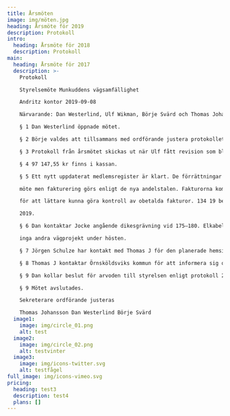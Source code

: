 ```yaml
---
title: Årsmöten
image: img/möten.jpg
heading: Årsmöte för 2019
description: Protokoll
intro:
  heading: Årsmöte för 2018
  description: Protokoll
main:
  heading: Årsmöte för 2017
  description: >-
    Protokoll

    Styrelsemöte Munkuddens vägsamfällighet

    Andritz kontor 2019-09-08

    Närvarande: Dan Westerlind, Ulf Wikman, Börje Svärd och Thomas Johansson

    § 1 Dan Westerlind öppnade mötet.

    § 2 Börje valdes att tillsammans med ordförande justera protokollet.

    § 3 Protokoll från årsmötet skickas ut när Ulf fått revision som blir klar 2019-09-10.

    § 4 97 147,55 kr finns i kassan.

    § 5 Ett nytt uppdaterat medlemsregister är klart. De förrättningar som behöver göras tas vid nästa

    möte men fakturering görs enligt de nya andelstalen. Fakturorna kommer att få ett annat utseende

    för att lättare kunna göra kontroll av obetalda fakturor. 134 19 betyder Storsandsvägen 134 för år

    2019.

    § 6 Dan kontaktar Jocke angående dikesgrävning vid 175–180. Elkabel läggs i berörd trumma i övrigt

    inga andra vägprojekt under hösten.

    § 7 Jörgen Schulze har kontakt med Thomas J för den planerade hemsidan.

    § 8 Thomas J kontaktar Örnsköldsviks kommun för att informera sig om planerna för Va i Gullvik.

    § 9 Dan kollar beslut för arvoden till styrelsen enligt protokoll 2010-07-10.

    § 9 Mötet avslutades.

    Sekreterare ordförande justeras

    Thomas Johansson Dan Westerlind Börje Svärd
  image1:
    image: img/circle_01.png
    alt: test
  image2:
    image: img/circle_02.png
    alt: testvinter
  image3:
    image: img/icons-twitter.svg
    alt: testfågel
full_image: img/icons-vimeo.svg
pricing:
  heading: test3
  description: test4
  plans: []
---
```

